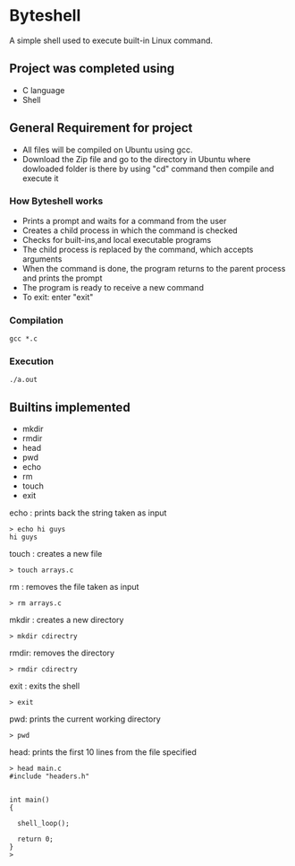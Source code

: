 # Byteshell
A simple shell used to execute built-in Linux command.
## Project was completed using
- C language
- Shell
## General Requirement for project
- All files will be compiled on Ubuntu using gcc.
- Download the Zip file and go to the directory in Ubuntu where dowloaded folder is there by using "cd" command then  compile and execute it
### How **Byteshell** works
* Prints a prompt and waits for a command from the user
* Creates a child process in which the command is checked
* Checks for built-ins,and local executable programs
* The child process is replaced by the command, which accepts arguments
* When the command is done, the program returns to the parent process and prints the prompt
* The program is ready to receive a new command
* To exit: enter "exit" 
### Compilation

`gcc *.c`
### Execution

`./a.out`

## Builtins implemented

- mkdir
- rmdir
- head
- pwd
- echo
- rm
- touch
- exit

echo : prints back the string taken as input
```
> echo hi guys
hi guys

```
touch : creates a new file
```
> touch arrays.c

```
rm : removes the file taken as input
```
> rm arrays.c

```
mkdir : creates a new directory 
```
> mkdir cdirectry

```
rmdir: removes the directory
```
> rmdir cdirectry
```
exit : exits the shell
```
> exit
```
pwd: prints the current working directory
```
> pwd
```
head: prints the first 10 lines from the file specified
```
> head main.c
#include "headers.h"


int main()
{

  shell_loop();

  return 0;
}
>
```
